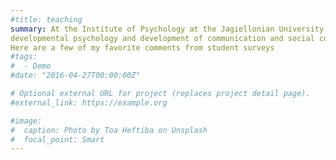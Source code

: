 ```yaml
---
#title: teaching
summary: At the Institute of Psychology at the Jagiellonian University, I teach subjects such as developmental psychology, research methods and intro to statistics, observation, cultural 
developmental psychology and development of communication and social cognition in early childhood.
Here are a few of my favorite comments from student surveys
#tags:
#  - Demo
#date: "2016-04-27T00:00:00Z"

# Optional external URL for project (replaces project detail page).
#external_link: https://example.org

#image:
#  caption: Photo by Toa Heftiba on Unsplash
#  focal_point: Smart
---
```

